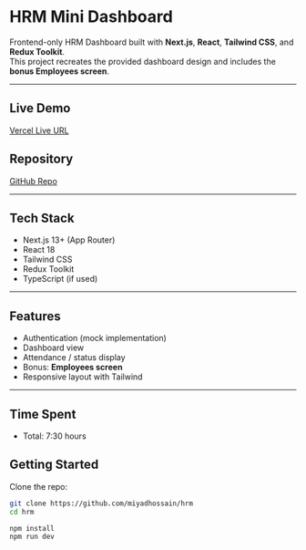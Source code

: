 # HRM Mini Dashboard

Frontend-only HRM Dashboard built with **Next.js**, **React**, **Tailwind CSS**, and **Redux Toolkit**.  
This project recreates the provided dashboard design and includes the **bonus Employees screen**.

---

## Live Demo

[Vercel Live URL](https://hrm-black-alpha.vercel.app)

## Repository

[GitHub Repo](https://github.com/miyadhossain/hrm)

---

## Tech Stack

- Next.js 13+ (App Router)
- React 18
- Tailwind CSS
- Redux Toolkit
- TypeScript (if used)

---

## Features

- Authentication (mock implementation)
- Dashboard view
- Attendance / status display
- Bonus: **Employees screen**
- Responsive layout with Tailwind

---

## Time Spent

- Total: 7:30 hours

## Getting Started

Clone the repo:

```bash
git clone https://github.com/miyadhossain/hrm
cd hrm

npm install
npm run dev
```
